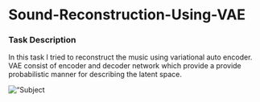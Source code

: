 # Sound-Reconstruction-Using-VAE
<h3> Task Description </h3>
<p> In this task I tried to reconstruct the music using variational auto encoder. VAE consist of encoder and decoder network which provide a provide probabilistic manner for describing the latent space.
</p>  
<img src=“(Screenshot 2022-05-19 at 5.15.28 PM.png” raw=true alt=“Subject Pronouns” style=“margin-right: 10px;” />
